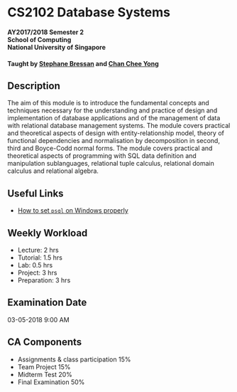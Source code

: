 # CS2102 Database Systems

__AY2017/2018 Semester 2<br>
School of Computing<br>
National University of Singapore__

#### Taught by [Stephane Bressan](http://www.comp.nus.edu.sg/~steph/) and [Chan Chee Yong](https://www.comp.nus.edu.sg/~chancy/)


## Description
The aim of this module is to introduce the fundamental concepts and techniques necessary for the understanding and practice of design and implementation of database applications and of the management of data with relational database management systems. The module covers practical and theoretical aspects of design with entity-relationship model, theory of functional dependencies and normalisation by decomposition in second, third and Boyce-Codd normal forms. The module covers practical and theoretical aspects of programming with SQL data definition and manipulation sublanguages, relational tuple calculus, relational domain calculus and relational algebra.

## Useful Links
- [How to set `psql` on Windows properly](psql_setup.md)

## Weekly Workload
- Lecture: 2 hrs
- Tutorial: 1.5 hrs
- Lab: 0.5 hrs
- Project: 3 hrs
- Preparation: 3 hrs

## Examination Date
03-05-2018 9:00 AM

## CA Components
- Assignments & class participation 15%
- Team Project 15%
- Midterm Test 20%
- Final Examination 50%
